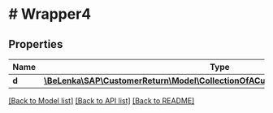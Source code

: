 # # Wrapper4

## Properties

Name | Type | Description | Notes
------------ | ------------- | ------------- | -------------
**d** | [**\BeLenka\SAP\CustomerReturn\Model\CollectionOfACustomerReturnRelatedObjectType**](CollectionOfACustomerReturnRelatedObjectType.md) |  | [optional]

[[Back to Model list]](../../README.md#models) [[Back to API list]](../../README.md#endpoints) [[Back to README]](../../README.md)
